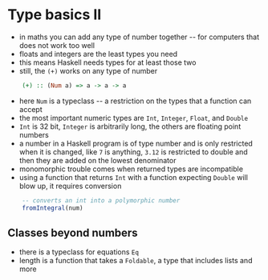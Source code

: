 # Type basics II

- in maths you can add any type of number together -- for computers that does not work too well
- floats and integers are the least types you need
- this means Haskell needs types for at least those two
- still, the `(+)` works on any type of number
```haskell
    (+) :: (Num a) => a -> a -> a
```
- here `Num` is a typeclass -- a restriction on the types that a function can accept
- the most important numeric types are `Int`, `Integer`, `Float`, and `Double`
- `Int` is 32 bit, `Integer` is arbitrarily long, the others are floating point numbers
- a number in a Haskell program is of type number and is only restricted when it is changed, like `7` is anything, `3.12` is restricted to double and then they are added on the lowest denominator
- monomorphic trouble comes when returned types are incompatible
- using a function that returns `Int` with a function expecting `Double` will blow up, it requires conversion
```haskell
    -- converts an int into a polymorphic number
    fromIntegral(num)
```

## Classes beyond numbers

- there is a typeclass for equations `Eq`
- length is a function that takes a `Foldable`, a type that includes lists and more
